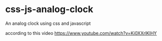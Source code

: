 # css-js-analog-clock

An analog clock using css and javascript

according to this video
https://www.youtube.com/watch?v=Ki0XXrlKlHY
